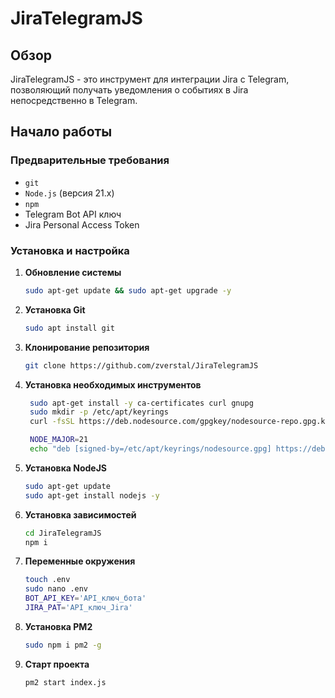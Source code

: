 # JiraTelegramJS

## Обзор
JiraTelegramJS - это инструмент для интеграции Jira с Telegram, позволяющий получать уведомления о событиях в Jira непосредственно в Telegram.

## Начало работы

### Предварительные требования
- `git`
- `Node.js` (версия 21.x)
- `npm`
- Telegram Bot API ключ
- Jira Personal Access Token

### Установка и настройка

1. **Обновление системы**
   ```bash
   sudo apt-get update && sudo apt-get upgrade -y
2. **Установка Git**
   ```bash
   sudo apt install git
3. **Клонирование репозитория**
   ```bash
   git clone https://github.com/zverstal/JiraTelegramJS
4. **Установка необходимых инструментов**
   ```bash
    sudo apt-get install -y ca-certificates curl gnupg
    sudo mkdir -p /etc/apt/keyrings
    curl -fsSL https://deb.nodesource.com/gpgkey/nodesource-repo.gpg.key | sudo gpg --dearmor -o /etc/apt/keyrings/nodesource.gpg

    NODE_MAJOR=21
    echo "deb [signed-by=/etc/apt/keyrings/nodesource.gpg] https://deb.nodesource.com/node_$NODE_MAJOR.x nodistro main" | sudo tee /etc/apt/sources.list.d/nodesource.list


5. **Установка NodeJS**
   ```bash
   sudo apt-get update
   sudo apt-get install nodejs -y

6. **Установка зависимостей**
   ```bash
   cd JiraTelegramJS
   npm i

7. **Переменные окружения**
   ```bash
   touch .env
   sudo nano .env
   BOT_API_KEY='API_ключ_бота'
   JIRA_PAT='API_ключ_Jira'

8. **Установка PM2**
    ```bash
    sudo npm i pm2 -g

9. **Старт проекта**
   ```bash
   pm2 start index.js
